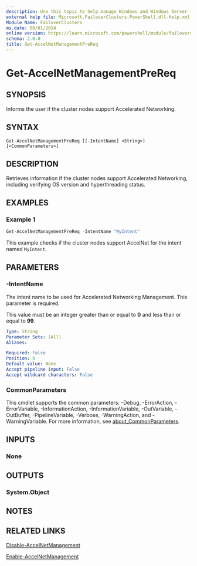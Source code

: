 ```yaml
---
description: Use this topic to help manage Windows and Windows Server technologies with Windows PowerShell.
external help file: Microsoft.FailoverClusters.PowerShell.dll-Help.xml
Module Name: FailoverClusters
ms.date: 08/01/2024
online version: https://learn.microsoft.com/powershell/module/failoverclusters/get-accelnetmanagementprereq?view=windowsserver2025-ps&wt.mc_id=ps-gethelp
schema: 2.0.0
title: Get-AccelNetManagementPreReq
---
```


# Get-AccelNetManagementPreReq

## SYNOPSIS
Informs the user if the cluster nodes support Accelerated Networking.

## SYNTAX

```
Get-AccelNetManagementPreReq [[-IntentName] <String>] [<CommonParameters>]
```

## DESCRIPTION

Retrieves information if the cluster nodes support Accelerated Networking, including verifying OS
version and hyperthreading status.

## EXAMPLES

### Example 1

```powershell
Get-AccelNetManagementPreReq -IntentName "MyIntent"
```

This example checks if the cluster nodes support AccelNet for the intent named `MyIntent`.

## PARAMETERS

### -IntentName

The intent name to be used for Accelerated Networking Management. This parameter is required.

This value must be an integer greater than or equal to **0** and less than or equal to **99**.

```yaml
Type: String
Parameter Sets: (All)
Aliases:

Required: False
Position: 0
Default value: None
Accept pipeline input: False
Accept wildcard characters: False
```

### CommonParameters

This cmdlet supports the common parameters: -Debug, -ErrorAction, -ErrorVariable,
-InformationAction, -InformationVariable, -OutVariable, -OutBuffer, -PipelineVariable, -Verbose,
-WarningAction, and -WarningVariable. For more information, see
[about_CommonParameters](/powershell/module/microsoft.powershell.core/about/about_commonparameters).

## INPUTS

### None

## OUTPUTS

### System.Object

## NOTES

## RELATED LINKS

[Disable-AccelNetManagement](disable-accelnetmanagement.md)

[Enable-AccelNetManagement](enable-accelnetmanagement.md)
